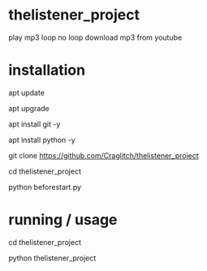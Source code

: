 # thelistener_project
play mp3 loop no loop download mp3 from youtube

# installation
 apt update

 apt upgrade

 apt install git -y

 apt install python -y

 git clone https://github.com/Craglitch/thelistener_project

 cd thelistener_project

 python beforestart.py

# running / usage

 cd thelistener_project
 
 python thelistener_project


